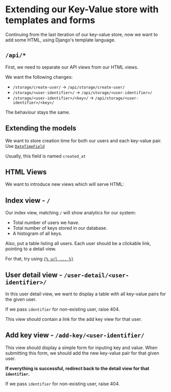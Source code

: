 # Extending our Key-Value store with templates and forms

Continuing from the last iteration of our key-value store, now we want to add some HTML, using Django's template language.

## `/api/*`

First, we need to separate our API views from our HTML views.

We want the following changes:

* `/storage/create-user/` -> `/api/storage/create-user/`
* `/storage/<user-identifier>/` -> `/api/storage/<user-identifier>/`
* `/storage/<user-identifier>/<key>/` -> `/api/storage/<user-identifier>/<key>/`

The behaviour stays the same.

## Extending the models

We want to store creation time for both our users and each key-value pair. Use [`DateTimeField`](https://docs.djangoproject.com/en/1.10/ref/models/fields/#django.db.models.DateTimeField)

Usually, this field is named `created_at`

## HTML Views

We want to introduce new views which will serve HTML:

## Index view - `/`

Our index view, matching `/` will show analytics for our system:

* Total number of users we have.
* Total number of keys stored in our database.
* A histogram of all keys.

Also, put a table listing all users. Each user should be a clickable link, pointing to a detail view.

For that, try using [`{% url ... %}`](https://docs.djangoproject.com/en/1.10/ref/templates/builtins/#url)

## User detail view - `/user-detail/<user-identifier>/`

In this user detail view, we want to display a table with all key-value pairs for the given user.

If we pass `identifier` for non-existing user, raise 404.

This view should contain a link for the add key view for that user.

## Add key view - `/add-key/<user-identifier/`

This view should display a simple form for inputing key and value. When submitting this form, we should add the new key-value pair for that given user.

**If everything is successful, redirect back to the detail view for that `identifier`.**

If we pass `identifier` for non-existing user, raise 404.
